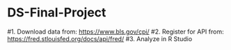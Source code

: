 # DS-Final-Project

#1. Download data from: https://www.bls.gov/cpi/
#2. Register for API from: https://fred.stlouisfed.org/docs/api/fred/
#3. Analyze in R Studio

